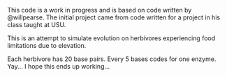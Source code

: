 This code is a work in progress and is based on code written by @willpearse. The initial project came from code written for a project in his class taught at USU.

This is an attempt to simulate evolution on herbivores experiencing food limitations due to elevation.

Each herbivore has 20 base pairs.
Every 5 bases codes for one enzyme.
Yay... I hope this ends up working...
